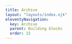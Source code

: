 ```yaml
---
title: Archive
layout: "layouts/index.njk"
eleventyNavigation:
  key: Archive
  parent: Building blocks 
  order: 15
---
```

